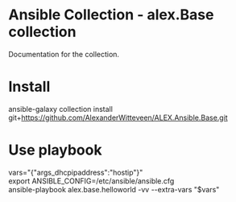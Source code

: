 # Ansible Collection - alex.Base collection
Documentation for the collection.

# Install
ansible-galaxy collection install git+https://github.com/AlexanderWitteveen/ALEX.Ansible.Base.git

# Use playbook
vars="{\"args_dhcpipaddress\":\"hostip\"}"  
export ANSIBLE_CONFIG=/etc/ansible/ansible.cfg  
ansible-playbook alex.base.helloworld -vv --extra-vars "$vars"
